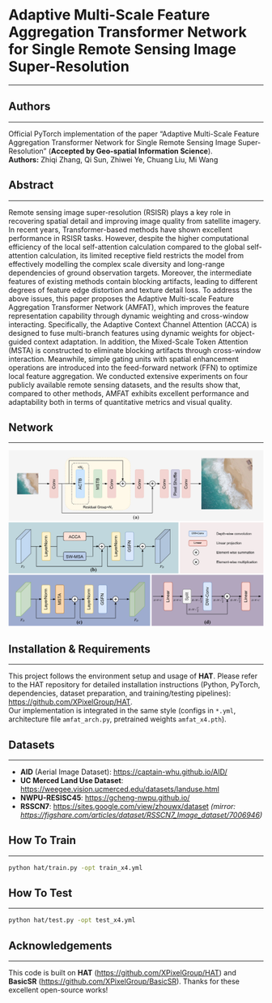 # Adaptive Multi-Scale Feature Aggregation Transformer Network for Single Remote Sensing Image Super-Resolution
---

## Authors
---
Official PyTorch implementation of the paper “Adaptive Multi-Scale Feature Aggregation Transformer Network for Single Remote Sensing Image Super-Resolution” (**Accepted by Geo-spatial Information Science**).  
**Authors:** Zhiqi Zhang, Qi Sun, Zhiwei Ye, Chuang Liu, Mi Wang

## Abstract
---
Remote sensing image super-resolution (RSISR) plays a key role in recovering spatial detail and improving image quality from satellite imagery. In recent years, Transformer-based methods have shown excellent performance in RSISR tasks. However, despite the higher computational efficiency of the local self-attention calculation compared to the global self-attention calculation, its limited receptive field restricts the model from effectively modelling the complex scale diversity and long-range dependencies of ground observation targets. Moreover, the intermediate features of existing methods contain blocking artifacts, leading to different degrees of feature edge distortion and texture detail loss. To address the above issues, this paper proposes the Adaptive Multi-scale Feature Aggregation Transformer Network (AMFAT), which improves the feature representation capability through dynamic weighting and cross-window interacting. Specifically, the Adaptive Context Channel Attention (ACCA) is designed to fuse multi-branch features using dynamic weights for object-guided context adaptation. In addition, the Mixed-Scale Token Attention (MSTA) is constructed to eliminate blocking artifacts through cross-window interaction. Meanwhile, simple gating units with spatial enhancement operations are introduced into the feed-forward network (FFN) to optimize local feature aggregation. We conducted extensive experiments on four publicly available remote sensing datasets, and the results show that, compared to other methods, AMFAT exhibits excellent performance and adaptability both in terms of quantitative metrics and visual quality.

## Network
---
![AMFAT Network](amfat.png)

## Installation & Requirements
---
This project follows the environment setup and usage of **HAT**. Please refer to the HAT repository for detailed installation instructions (Python, PyTorch, dependencies, dataset preparation, and training/testing pipelines): <https://github.com/XPixelGroup/HAT>.  
Our implementation is integrated in the same style (configs in `*.yml`, architecture file `amfat_arch.py`, pretrained weights `amfat_x4.pth`).

## Datasets
---
- **AID** (Aerial Image Dataset): <https://captain-whu.github.io/AID/>
- **UC Merced Land Use Dataset**: <https://weegee.vision.ucmerced.edu/datasets/landuse.html>
- **NWPU-RESISC45**: <https://gcheng-nwpu.github.io/>
- **RSSCN7**: <https://sites.google.com/view/zhouwx/dataset> *(mirror: <https://figshare.com/articles/dataset/RSSCN7_Image_dataset/7006946>)*

## How To Train
---
```bash
python hat/train.py -opt train_x4.yml
```

## How To Test
---
```bash
python hat/test.py -opt test_x4.yml
```

## Acknowledgements
---
This code is built on **HAT** (<https://github.com/XPixelGroup/HAT>) and **BasicSR** (<https://github.com/XPixelGroup/BasicSR>). Thanks for these excellent open-source works!
